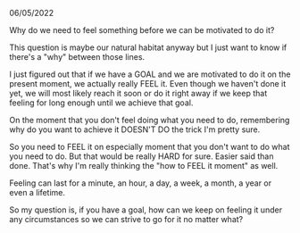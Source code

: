 06/05/2022

Why do we need to feel something before we can be motivated to do it?

This question is maybe our natural habitat anyway but I just want to know if there's a "why" between those lines.

I just figured out that if we have a GOAL and we are motivated to do it on the present moment, we actually really FEEL it. Even though we haven't done it yet, we will most likely reach it soon or do it right away if we keep that feeling for long enough until we achieve that goal.

On the moment that you don't feel doing what you need to do, remembering why do you want to achieve it DOESN'T DO the trick I'm pretty sure.

So you need to FEEL it on especially moment that you don't want to do what you need to do. 
But that would be really HARD for sure. 
Easier said than done. That's why I'm really thinking the "how to FEEL it moment" as well.

Feeling can last for a minute, an hour, a day, a week, a month, a year or even a lifetime.

So my question is, if you have a goal, how can we keep on feeling it under any circumstances so we can strive to go for it no matter what?

